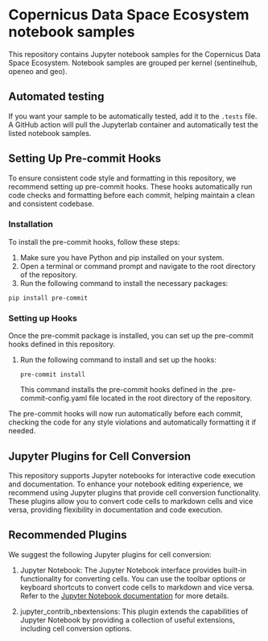 # Copernicus Data Space Ecosystem notebook samples

This repository contains Jupyter notebook samples for the Copernicus Data Space Ecosystem.
Notebook samples are grouped per kernel (sentinelhub, openeo and geo).

## Automated testing
If you want your sample to be automatically tested, add it to the `.tests` file. A GitHub action will pull the
Jupyterlab container and automatically test the listed notebook samples.

## Setting Up Pre-commit Hooks

To ensure consistent code style and formatting in this repository, we recommend setting up pre-commit hooks. These hooks automatically run code checks and formatting before each commit, helping maintain a clean and consistent codebase.

### Installation

To install the pre-commit hooks, follow these steps:

1. Make sure you have Python and pip installed on your system.
2. Open a terminal or command prompt and navigate to the root directory of the repository.
3. Run the following command to install the necessary packages:

`pip install pre-commit`

### Setting up Hooks
Once the pre-commit package is installed, you can set up the pre-commit hooks defined in this repository.

1. Run the following command to install and set up the hooks:
   
   `pre-commit install`

    This command installs the pre-commit hooks defined in the .pre-commit-config.yaml file located in the root directory of the repository.

The pre-commit hooks will now run automatically before each commit, checking the code for any style violations and automatically formatting it if needed.

## Jupyter Plugins for Cell Conversion

This repository supports Jupyter notebooks for interactive code execution and documentation. To enhance your notebook editing experience, we recommend using Jupyter plugins that provide cell conversion functionality. These plugins allow you to convert code cells to markdown cells and vice versa, providing flexibility in documentation and code execution.

## Recommended Plugins
We suggest the following Jupyter plugins for cell conversion:

1. Jupyter Notebook: The Jupyter Notebook interface provides built-in functionality for converting cells. You can use the toolbar options or keyboard shortcuts to convert code cells to markdown and vice versa. Refer to the [Jupyter Notebook documentation](https://jupyter-notebook.readthedocs.io/en/stable/) for more details.

2. jupyter_contrib_nbextensions: This plugin extends the capabilities of Jupyter Notebook by providing a collection of useful extensions, including cell conversion options. 